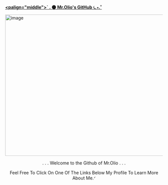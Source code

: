 <ins>**<palign="middle">` . 🌑 Mr.Olio's GitHub ⏾⋆.˚</p>**</ins>
<img width="640" height="451" alt="image" src="https://github.com/user-attachments/assets/31ee34ac-aebd-4edc-b079-7ce61fde4cbe" />
<p align="middle">. . . Welcome to the Github of Mr.Olio . . .</p>



<p align="middle">Feel Free To Click On One Of The Links Below My Profile To Learn More About Me.ᐟ</p>
<!--
**FancyRetro/FancyRetro** is a ✨ _special_ ✨ repository because its `README.md` (this file) appears on your GitHub profile.

Here are some ideas to get you started:

- 🔭 I’m currently working on ...
- 🌱 I’m currently learning ...
- 👯 I’m looking to collaborate on ...
- 🤔 I’m looking for help with ...
- 💬 Ask me about ...
- 📫 How to reach me: ...
- 😄 Pronouns: ...
- ⚡ Fun fact: ...
-->
